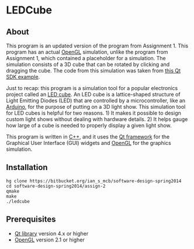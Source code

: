 LEDCube
====

About
----
This program is an updated version of the program from Assignment 1.
This program has an actual [OpenGL][1] simulation, unlike the 
program from Assignment 1, which contained a placeholder for a 
simulation. The simulation consists of a 3D cube that can be 
rotated by clicking and dragging the cube. The code from this 
simulation was taken from [this Qt SDK example][2].

Just to recap: this program is a simulation tool for a popular 
electronics project called an [LED cube][3]. An LED cube is a 
lattice-shaped structure of Light Emitting Diodes (LED) that are 
controlled by a microcontroller, like an [Arduino][4], for the 
purpose of putting on a 3D light show. This simulation tool for 
LED cubes is helpful for two reasons. 1) It makes it possible to 
design custom light shows without dealing with hardware details. 
2) It helps gauge how large of a cube is needed to properly 
display a given light show.

This program is written in [C++][5], and it uses the 
[Qt framework][6] for the Graphical User Interface (GUI) widgets 
and [OpenGL][1] for the graphics simulation.

Installation
----
    hg clone https://bitbucket.org/ian_s_mcb/software-design-spring2014
    cd software-design-spring2014/assign-2
    qmake
    make
    ./ledcube

Prerequisites
----
* [Qt library][7] version 4.x or higher
* [OpenGL][8] version 2.1 or higher


[1]: http://www.opengl.org/
[2]: http://qt-project.org/doc/qt-4.8/opengl-cube.html
[3]: http://www.instructables.com/id/Led-Cube-8x8x8/
[4]: http://en.wikipedia.org/wiki/Arduino
[5]: http://en.wikipedia.org/wiki/C%2B%2B
[6]: http://en.wikipedia.org/wiki/Qt_%28software%29
[7]: https://qt-project.org/downloads
[8]: http://www.opengl.org/documentation/implementations/
